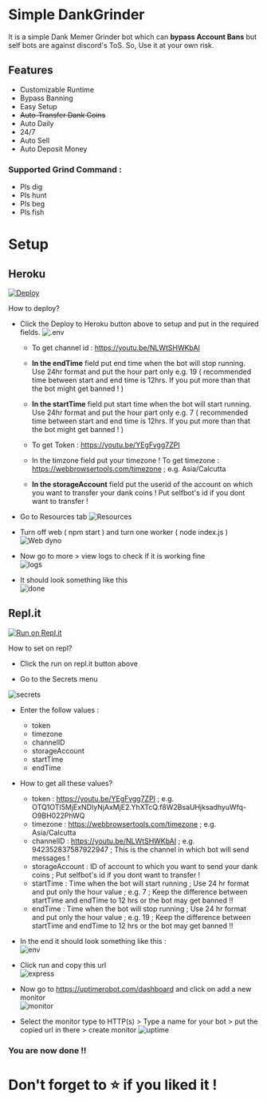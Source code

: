 # Simple DankGrinder
It is a simple Dank Memer Grinder bot which can **bypass Account Bans** but self bots are against discord's ToS. So, Use it at your own risk.

## Features

- Customizable Runtime
- Bypass Banning
- Easy Setup
- ~~Auto-Transfer Dank Coins~~
- Auto Daily
- 24/7
- Auto Sell
- Auto Deposit Money

### Supported Grind Command :
- Pls dig
- Pls hunt
- Pls beg
- Pls fish

# Setup 

## Heroku ##

[![Deploy](https://www.herokucdn.com/deploy/button.svg)](https://heroku.com/deploy?template=https://github.com/Haruke-Sensei/Simple-DankGrinder)

How to deploy?

 - Click the Deploy to Heroku button above to setup and put in the
   required fields.
   ![.env](https://i.imgur.com/btunBUk.png)
   - To get channel id : https://youtu.be/NLWtSHWKbAI
   
   - **In the endTime** field put end time when the bot will stop running. Use 24hr format and put the hour part only e.g. 19 ( recommended time between start and end time is 12hrs. If you put more than that the bot might get banned ! )

   - **In the startTime** field put start time when the bot will start running. Use 24hr format and put the hour part only e.g. 7 ( recommended time between start and end time is 12hrs. If you put more than that the bot might get banned ! )
   
   - To get Token : https://youtu.be/YEgFvgg7ZPI

   - In the timzone field put your timezone ! To get timezone : https://webbrowsertools.com/timezone ; e.g. Asia/Calcutta

   - **In the storageAccount** field put the userid of the account on which you want to transfer your dank coins ! Put selfbot's id if you dont want to transfer !


 - Go to Resources tab
 ![Resources](https://i.imgur.com/ts5IDy1.png)

- Turn off web ( npm start ) and turn one worker ( node index.js )
![Web dyno](https://i.imgur.com/PQSuy44.png)

- Now go to more > view logs to check if it is working fine                                         
![logs](https://i.imgur.com/ycbUPsJ.png)

- It should look something like this                                                                     
![done](https://i.imgur.com/sGVK6nZ.png)

## Repl.it

[![Run on Repl.it](https://repl.it/badge/github/SudhanPlayz/Discord-MusicBot)](https://repl.it/github/Haruke-Sensei/Simple-DankGrinder)

How to set on repl?

- Click the run on repl.it button above

- Go to the Secrets menu 

![secrets](https://i.imgur.com/ObcCfIp.png)

- Enter the follow values :
  - token
  - timezone
  - channelID
  - storageAccount
  - startTime
  - endTime

- How to get all these values?
  - token : https://youtu.be/YEgFvgg7ZPI ; e.g. OTQ1OTI5MjExNDIyNjAxMjE2.YhXTcQ.f8W2BsaUHjksadhyuWfq-O9BH022PhWQ
  - timezone : https://webbrowsertools.com/timezone ; e.g. Asia/Calcutta
  - channelID : https://youtu.be/NLWtSHWKbAI ; e.g. 942352837587922947 ; This is the channel in which bot will send messages !
  - storageAccount : ID of account to which you want to send your dank coins ; Put selfbot's id if you dont want to transfer !
  - startTime : Time when the bot will start running ; Use 24 hr format and put only the hour value ; e.g. 7 ; Keep the difference between startTime and endTime to 12 hrs or the bot may get banned !!
  - endTime : Time when the bot will stop running ; Use 24 hr format and put only the hour value ; e.g. 19 ; Keep the difference between startTime and endTime to 12 hrs or the bot may get banned !!

- In the end it should look something like this :                                   
![env](https://i.imgur.com/BnhQ03d.png)

- Click run and copy this url          
![express](https://i.imgur.com/AoI9Pca.png)

- Now go to https://uptimerobot.com/dashboard and click on add a new monitor   
![monitor](https://i.imgur.com/KPXu2GJ.png)

- Select the monitor type to HTTP(s) > Type a name for your bot > put the copied url in there > create monitor
![uptime](https://i.imgur.com/1cYXNjR.png)

### You are now done !! 

# Don't forget to ⭐ if you liked it !

